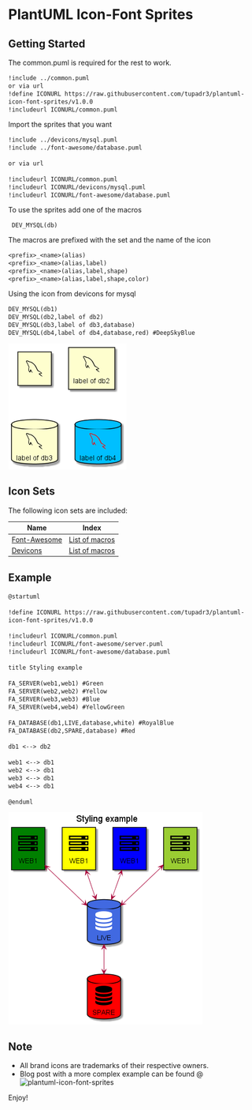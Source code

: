 # PlantUML Icon-Font Sprites

## Getting Started

The common.puml is required for the rest to work. 
	
	!include ../common.puml
	or via url 
	!define ICONURL https://raw.githubusercontent.com/tupadr3/plantuml-icon-font-sprites/v1.0.0
	!includeurl ICONURL/common.puml

Import the sprites that you want

	!include ../devicons/mysql.puml
	!include ../font-awesome/database.puml

	or via url

	!includeurl ICONURL/common.puml
	!includeurl ICONURL/devicons/mysql.puml
	!includeurl ICONURL/font-awesome/database.puml

To use the sprites add one of the macros

	 DEV_MYSQL(db)

The macros are prefixed with the set and the name of the icon

	<prefix>_<name>(alias)
	<prefix>_<name>(alias,label)
	<prefix>_<name>(alias,label,shape)
	<prefix>_<name>(alias,label,shape,color)
	
Using the icon from devicons for mysql
	
	DEV_MYSQL(db1)
	DEV_MYSQL(db2,label of db2)
	DEV_MYSQL(db3,label of db3,database)
	DEV_MYSQL(db4,label of db4,database,red) #DeepSkyBlue

![overload-example](examples/overload-example.png)

## Icon Sets

The following icon sets are included:

| Name | Index |
|------|-------|
|[Font-Awesome](http://fontawesome.io/) | [List of macros](font-awesome/index.md) |
|[Devicons](http://vorillaz.github.io/devicons) | [List of macros](devicons/index.md) |

## Example 

	@startuml

	!define ICONURL https://raw.githubusercontent.com/tupadr3/plantuml-icon-font-sprites/v1.0.0
	
	!includeurl ICONURL/common.puml
	!includeurl ICONURL/font-awesome/server.puml
	!includeurl ICONURL/font-awesome/database.puml
	
	title Styling example

	FA_SERVER(web1,web1) #Green
	FA_SERVER(web2,web2) #Yellow
	FA_SERVER(web3,web3) #Blue
	FA_SERVER(web4,web4) #YellowGreen

	FA_DATABASE(db1,LIVE,database,white) #RoyalBlue
	FA_DATABASE(db2,SPARE,database) #Red

	db1 <--> db2

	web1 <--> db1
	web2 <--> db1
	web3 <--> db1
	web4 <--> db1

	@enduml

![styling-example](examples/styling-example.png)


## Note
* All brand icons are trademarks of their respective owners. 
* Blog post with a more complex example can be found @ ![plantuml-icon-font-sprites](https://tupadr3.de/plantuml-icon-font-sprites/)

Enjoy!




